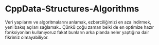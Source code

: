 # CppData-Structures-Algorithms
Veri yapılarını ve algoritmalarını anlamak, ezberciliğimizi en aza indirmek, yeni bakış açıları sağlamak.. Çünkü çoğu zaman belki de en optimize hazır fonksiyonları kullanıyoruz fakat bunların arka planda neler yaptığına dair fikrimiz olmayabiliyor.

